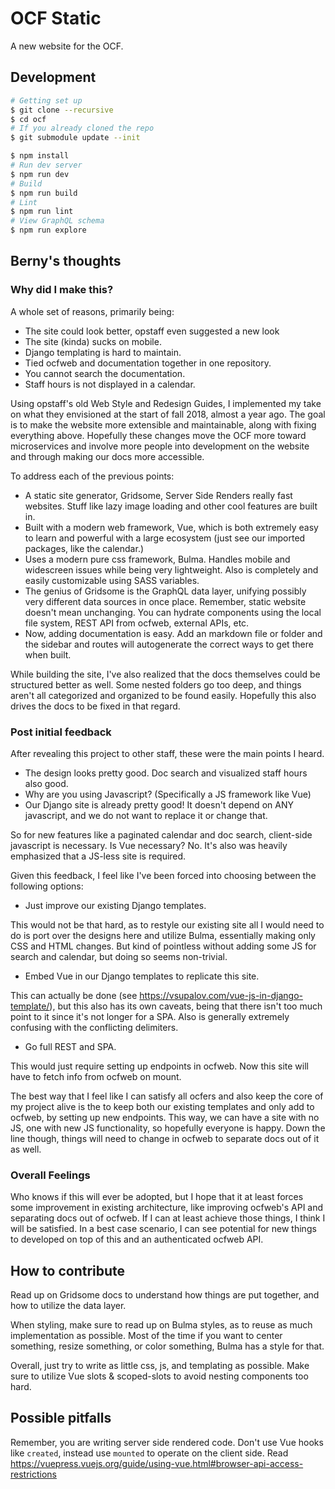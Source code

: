 # OCF Static

A new website for the OCF.

## Development

```bash
# Getting set up
$ git clone --recursive
$ cd ocf
# If you already cloned the repo
$ git submodule update --init

$ npm install
# Run dev server
$ npm run dev
# Build
$ npm run build
# Lint
$ npm run lint
# View GraphQL schema
$ npm run explore
```

## Berny's thoughts

### Why did I make this?

A whole set of reasons, primarily being:

- The site could look better, opstaff even suggested a new look
- The site (kinda) sucks on mobile.
- Django templating is hard to maintain.
- Tied ocfweb and documentation together in one repository.
- You cannot search the documentation.
- Staff hours is not displayed in a calendar.

Using opstaff's old Web Style and Redesign Guides, I implemented my take on what they envisioned at the start of fall 2018, almost a year ago. The goal is to make the website more extensible and maintainable, along with fixing everything above. Hopefully these changes move the OCF more toward microservices and involve more people into development on the website and through making our docs more accessible.

To address each of the previous points:

- A static site generator, Gridsome, Server Side Renders really fast websites. Stuff like lazy image loading and other cool features are built in.
- Built with a modern web framework, Vue, which is both extremely easy to learn and powerful with a large ecosystem (just see our imported packages, like the calendar.)
- Uses a modern pure css framework, Bulma. Handles mobile and widescreen issues while being very lightweight. Also is completely and easily customizable using SASS variables.
- The genius of Gridsome is the GraphQL data layer, unifying possibly very different data sources in once place. Remember, static website doesn't mean unchanging. You can hydrate components using the local file system, REST API from ocfweb, external APIs, etc.
- Now, adding documentation is easy. Add an markdown file or folder and the sidebar and routes will autogenerate the correct ways to get there when built.

While building the site, I've also realized that the docs themselves could be structured better as well. Some nested folders go too deep, and things aren't all categorized and organized to be found easily. Hopefully this also drives the docs to be fixed in that regard.

### Post initial feedback

After revealing this project to other staff, these were the main points I heard.

- The design looks pretty good. Doc search and visualized staff hours also good.
- Why are you using Javascript? (Specifically a JS framework like Vue)
- Our Django site is already pretty good! It doesn't depend on ANY javascript, and we do not want to replace it or change that.

So for new features like a paginated calendar and doc search, client-side javascript is necessary. Is Vue necessary? No. It's also was heavily emphasized that a JS-less site is required.

Given this feedback, I feel like I've been forced into choosing between the following options:

- Just improve our existing Django templates.

This would not be that hard, as to restyle our existing site all I would need to do is port over the designs here and utilize Bulma, essentially making only CSS and HTML changes. But kind of pointless without adding some JS for search and calendar, but doing so seems non-trivial.

- Embed Vue in our Django templates to replicate this site.

This can actually be done (see https://vsupalov.com/vue-js-in-django-template/), but this also has its own caveats, being that there isn't too much point to it since it's not longer for a SPA. Also is generally extremely confusing with the conflicting delimiters.

- Go full REST and SPA.

This would just require setting up endpoints in ocfweb. Now this site will have to fetch info from ocfweb on mount.

The best way that I feel like I can satisfy all ocfers and also keep the core of my project alive is the to keep both our existing templates and only add to ocfweb, by setting up new endpoints. This way, we can have a site with no JS, one with new JS functionality, so hopefully everyone is happy. Down the line though, things will need to change in ocfweb to separate docs out of it as well.

### Overall Feelings

Who knows if this will ever be adopted, but I hope that it at least forces some improvement in existing architecture, like improving ocfweb's API and separating docs out of ocfweb. If I can at least achieve those things, I think I will be satisfied. In a best case scenario, I can see potential for new things to developed on top of this and an authenticated ocfweb API.

## How to contribute

Read up on Gridsome docs to understand how things are put together, and how to utilize the data layer.

When styling, make sure to read up on Bulma styles, as to reuse as much implementation as possible. Most of the time if you want to center something, resize something, or color something, Bulma has a style for that.

Overall, just try to write as little css, js, and templating as possible. Make sure to utilize Vue slots & scoped-slots to avoid nesting components too hard.

## Possible pitfalls

Remember, you are writing server side rendered code. Don't use Vue hooks like `created`, instead use `mounted` to operate on the client side. Read https://vuepress.vuejs.org/guide/using-vue.html#browser-api-access-restrictions
